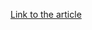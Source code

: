 [Link to the article](https://web.archive.org/web/20230604112435/https://research.checkpoint.com/2018/interactive-mapping-of-apt-c-23/)
